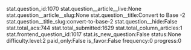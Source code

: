 stat.question_id:1070
stat.question__article__live:None
stat.question__article__slug:None
stat.question__title:Convert to Base -2
stat.question__title_slug:convert-to-base-2
stat.question__hide:False
stat.total_acs:744
stat.total_submitted:1629
stat.total_column_articles:1
stat.frontend_question_id:1017
stat.is_new_question:False
status:None
difficulty.level:2
paid_only:False
is_favor:False
frequency:0
progress:0
